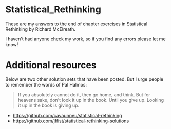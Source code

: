 # Statistical_Rethinking
These are my answers to the end of chapter exercises in Statistical Rethinking by Richard McElreath.  
  
I haven't had anyone check my work, so if you find any errors please let me know!


# Additional resources
Below are two other solution sets that have been posted. But I urge people to remember the words of Pal Halmos:
> If you absolutely cannot do it, then go home, and think. But for heavens sake, don't look it up in the book. Until you give up. Looking it up in the book is giving up.

* https://github.com/cavaunpeu/statistical-rethinking
* https://github.com/jffist/statistical-rethinking-solutions

